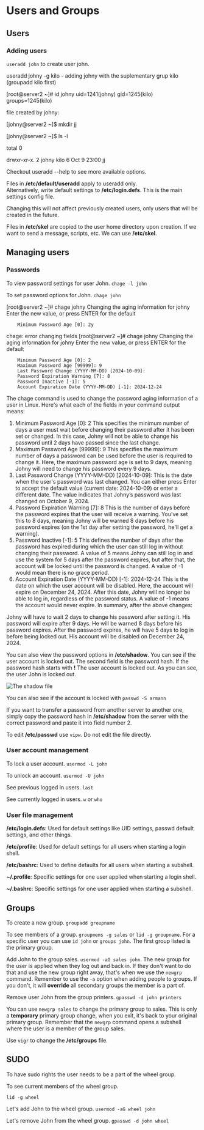 # Users and Groups

## Users 

### Adding users

``useradd john`` to create user john.

useradd johny -g kilo - adding johny with the suplementary grup kilo (groupadd kilo first)

[root@server2 ~]# id johny
uid=1241(johny) gid=1245(kilo) groups=1245(kilo)

file created by johny:

[johny@server2 ~]$ mkdir jj

[johny@server2 ~]$ ls -l

total 0

drwxr-xr-x. 2 johny kilo 6 Oct  9 23:00 jj


Checkout useradd --help to see more available options.

Files in **/etc/default/useradd** apply to useradd only.  
Alternatively, write default settings to **/etc/login.defs**. This is the main settings config file.

Changing this will not affect previously created users, only users that will be created in the future.

Files in **/etc/skel** are copied to the user home directory upon creation. If we want to send a message, scripts, etc. We can use **/etc/skel**.

## Managing users

### Passwords
To view password settings for user John.
``chage -l john``

To set password options for John.
``chage john``


[root@server2 ~]# chage johny
Changing the aging information for johny
Enter the new value, or press ENTER for the default

        Minimum Password Age [0]: 2y
chage: error changing fields
[root@server2 ~]# chage johny
Changing the aging information for johny
Enter the new value, or press ENTER for the default

        Minimum Password Age [0]: 2
        Maximum Password Age [99999]: 9
        Last Password Change (YYYY-MM-DD) [2024-10-09]:
        Password Expiration Warning [7]: 8
        Password Inactive [-1]: 5
        Account Expiration Date (YYYY-MM-DD) [-1]: 2024-12-24


The chage command is used to change the password aging information of a user in Linux. Here's what each of the fields in your command output means:

1. Minimum Password Age [0]: 2
This specifies the minimum number of days a user must wait before changing their password after it has been set or changed.
In this case, Johny will not be able to change his password until 2 days have passed since the last change.
2. Maximum Password Age [99999]: 9
This specifies the maximum number of days a password can be used before the user is required to change it.
Here, the maximum password age is set to 9 days, meaning Johny will need to change his password every 9 days.
3. Last Password Change (YYYY-MM-DD) [2024-10-09]:
This is the date when the user's password was last changed. You can either press Enter to accept the default value (current date: 2024-10-09) or enter a different date.
The value indicates that Johny’s password was last changed on October 9, 2024.
4. Password Expiration Warning [7]: 8
This is the number of days before the password expires that the user will receive a warning.
You’ve set this to 8 days, meaning Johny will be warned 8 days before his password expires (on the 1st day after setting the password, he'll get a warning).
5. Password Inactive [-1]: 5
This defines the number of days after the password has expired during which the user can still log in without changing their password.
A value of 5 means Johny can still log in and use the system for 5 days after the password expires, but after that, the account will be locked until the password is changed.
A value of -1 would mean there is no grace period.
6. Account Expiration Date (YYYY-MM-DD) [-1]: 2024-12-24
This is the date on which the user account will be disabled.
Here, the account will expire on December 24, 2024. After this date, Johny will no longer be able to log in, regardless of the password status.
A value of -1 means the account would never expire.
In summary, after the above changes:

Johny will have to wait 2 days to change his password after setting it.
His password will expire after 9 days.
He will be warned 8 days before his password expires.
After the password expires, he will have 5 days to log in before being locked out.
His account will be disabled on December 24, 2024.

You can also view the password options in **/etc/shadow**. You can see if the user account is locked out. The second field is the password hash. If the password hash starts with **!** The user account is locked out. As you can see, the user John is locked out.

![The shadow file](pictures/shadow.png)

You can also see if the account is locked with ``passwd -S armann`` 

If you want to transfer a password from another server to another one, simply copy the password hash in **/etc/shadow** from the server with the correct password and paste it into field number 2. 

To edit **/etc/passwd** use ``vipw``. Do not edit the file directly.

### User account management

To lock a user account.
``usermod -L john``

To unlock an account.
``usermod -U john``

See previous logged in users.
``last``

See currently logged in users.
``w`` or ``who``

### User file management

**/etc/login.defs**: Used for default settings like UID settings, passwd default settings, and other things.

**/etc/profile**: Used for default settings for all users when starting a login shell.

**/etc/bashrc**: Used to define defaults for all users when starting a subshell.

**~/.profile**: Specific settings for one user applied when starting a login shell.

**~/.bashrc**: Specific settings for one user applied when starting a subshell.

## Groups

To create a new group. ``groupadd groupname``

To see members of a group. ``groupmems -g sales`` or ``lid -g groupname``. For a specific user you can use ``id john`` or ``groups john``. The first group listed is the primary group.

Add John to the group sales. ``usermod -aG sales john``. The new group for the user is applied when they log out and back in. If they don't want to do that and use the new group right away, that's when we use the ``newgrp`` command. Remember to use the ``-a`` option when adding people to groups. If you don't, it will **override** all secondary groups the member is a part of.

Remove user John from the group printers.
``gpasswd -d john printers``

You can use ``newgrp sales`` to change the primary group to sales. This is only a **temporary** primary group change, when you exit, it's back to your original primary group. Remember that the ``newgrp`` command opens a subshell where the user is a member of the group sales.

Use ``vigr`` to change the **/etc/groups** file.  

## SUDO 

To have sudo rights the user needs to be a part of the wheel group.

To see current members of the wheel group.

``lid -g wheel``

Let's add John to the wheel group. ``usermod -aG wheel john``

Let's remove John from the wheel group. ``gpasswd -d john wheel``
